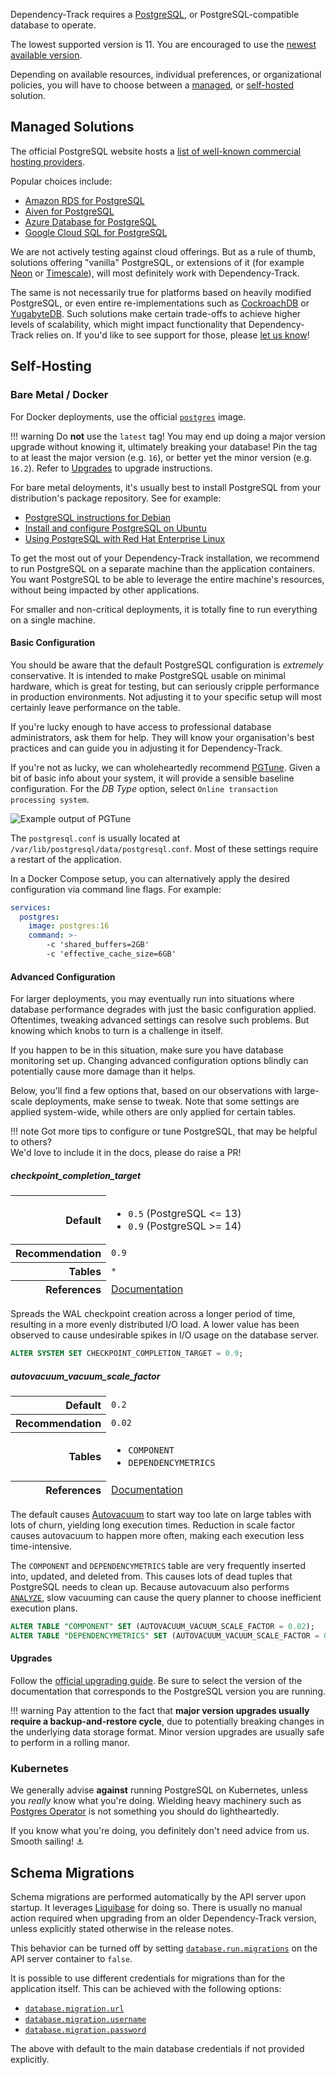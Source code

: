 Dependency-Track requires a [PostgreSQL], or PostgreSQL-compatible database to operate.

The lowest supported version is 11. You are encouraged to use the [newest available version].

Depending on available resources, individual preferences, or organizational policies,
you will have to choose between a [managed](#managed-solutions), or [self-hosted](#self-hosting) solution.

## Managed Solutions

The official PostgreSQL website hosts a [list of well-known commercial hosting providers].

Popular choices include:

* [Amazon RDS for PostgreSQL](https://aws.amazon.com/rds/postgresql/)
* [Aiven for PostgreSQL](https://aiven.io/postgresql)
* [Azure Database for PostgreSQL](https://azure.microsoft.com/en-us/products/postgresql/)
* [Google Cloud SQL for PostgreSQL](https://cloud.google.com/sql/docs/postgres/)

We are not actively testing against cloud offerings. But as a rule of thumb, solutions offering "vanilla" PostgreSQL, 
or extensions of it (for example [Neon] or [Timescale]), will most definitely work with Dependency-Track.

The same is not necessarily true for platforms based on heavily modified PostgreSQL, or even entire re-implementations
such as [CockroachDB] or [YugabyteDB]. Such solutions make certain trade-offs to achieve higher levels of scalability,
which might impact functionality that Dependency-Track relies on. If you'd like to see support for those, please [let us know]!

## Self-Hosting

### Bare Metal / Docker

For Docker deployments, use the official [`postgres`](https://hub.docker.com/_/postgres) image.

!!! warning
    Do **not** use the `latest` tag! You may end up doing a major version upgrade without knowing it,
    ultimately breaking your database! Pin the tag to at least the major version (e.g. `16`), or better
    yet the minor version (e.g. `16.2`). Refer to [Upgrades](#upgrades) to upgrade instructions.

For bare metal deloyments, it's usually best to install PostgreSQL from your distribution's package repository.
See for example:

* [PostgreSQL instructions for Debian](https://wiki.debian.org/PostgreSql)
* [Install and configure PostgreSQL on Ubuntu](https://ubuntu.com/server/docs/databases-postgresql)
* [Using PostgreSQL with Red Hat Enterprise Linux](https://access.redhat.com/documentation/en-us/red_hat_enterprise_linux/9/html/configuring_and_using_database_servers/using-postgresql_configuring-and-using-database-servers)

To get the most out of your Dependency-Track installation, we recommend to run PostgreSQL on a separate machine
than the application containers. You want PostgreSQL to be able to leverage the entire machine's resources,
without being impacted by other applications.

For smaller and non-critical deployments, it is totally fine to run everything on a single machine.

#### Basic Configuration

You should be aware that the default PostgreSQL configuration is *extremely* conservative.
It is intended to make PostgreSQL usable on minimal hardware, which is great for testing,
but can seriously cripple performance in production environments.
Not adjusting it to your specific setup will most certainly leave performance on the table.

If you're lucky enough to have access to professional database administrators, ask them for help.
They will know your organisation's best practices and can guide you in adjusting it for Dependency-Track.

If you're not as lucky, we can wholeheartedly recommend [PGTune]. Given a bit of basic info about your system,
it will provide a sensible baseline configuration. For the *DB Type* option, select `Online transaction processing system`.

![Example output of PGTune](../images/operations_database_pgtune.png)

The `postgresql.conf` is usually located at `/var/lib/postgresql/data/postgresql.conf`.
Most of these settings require a restart of the application.

In a Docker Compose setup, you can alternatively apply the desired configuration via command line flags.
For example:

```yaml
services:
  postgres:
    image: postgres:16
    command: >-
        -c 'shared_buffers=2GB'
        -c 'effective_cache_size=6GB'
```

#### Advanced Configuration

For larger deployments, you may eventually run into situations where database performance degrades
with just the basic configuration applied. Oftentimes, tweaking advanced settings can resolve
such problems. But knowing which knobs to turn is a challenge in itself.

If you happen to be in this situation, make sure you have database monitoring set up.
Changing advanced configuration options blindly can potentially cause more damage than it helps.

Below, you'll find a few options that, based on our observations with large-scale deployments,
make sense to tweak. Note that some settings are applied system-wide, while others are only
applied for certain tables.

!!! note
    Got more tips to configure or tune PostgreSQL, that may be helpful to others?  
    We'd love to include it in the docs, please do raise a PR!

##### checkpoint_completion_target

<table>
  <tbody style="border: 0">
    <tr>
      <th style="text-align: right">Default</th>
      <td style="border-width: 0">
        <ul>
          <li><code>0.5</code> (PostgreSQL <= 13)</li>
          <li><code>0.9</code> (PostgreSQL >= 14)</li>
        </ul>
      </td>
    </tr>
    <tr>
      <th style="text-align: right">Recommendation</th>
      <td style="border-width: 0"><code>0.9</code></td>
    </tr>
    <tr>
      <th style="text-align: right">Tables</th>
      <td style="border-width: 0"><code>*</code></td>
    </tr>
    <tr>
      <th style="text-align: right">References</th>
      <td style="border-width: 0"><a href="https://www.postgresql.org/docs/current/runtime-config-wal.html#GUC-CHECKPOINT-COMPLETION-TARGET">Documentation</a></td>
    </tr>
  </tbody>
</table>

Spreads the WAL checkpoint creation across a longer period of time,
resulting in a more evenly distributed I/O load. A lower value has been observed
to cause undesirable spikes in I/O usage on the database server.

```sql
ALTER SYSTEM SET CHECKPOINT_COMPLETION_TARGET = 0.9;
```

##### autovacuum_vacuum_scale_factor

<table>
  <tbody style="border: 0">
    <tr>
      <th style="text-align: right">Default</th>
      <td style="border-width: 0"><code>0.2</code></td>
    </tr>
    <tr>
      <th style="text-align: right">Recommendation</th>
      <td style="border-width: 0"><code>0.02</code></td>
    </tr>
    <tr>
      <th style="text-align: right">Tables</th>
      <td style="border-width: 0">
        <ul>
          <li><code>COMPONENT</code></li>
          <li><code>DEPENDENCYMETRICS</code></li>
        </ul>
      </td>
    </tr>
    <tr>
      <th style="text-align: right">References</th>
      <td style="border-width: 0"><a href="https://www.postgresql.org/docs/current/runtime-config-autovacuum.html#GUC-AUTOVACUUM-VACUUM-SCALE-FACTOR">Documentation</a></td>
    </tr>
  </tbody>
</table>

The default causes [Autovacuum] to start way too late on large tables with lots of churn,
yielding long execution times. Reduction in scale factor causes autovacuum to happen more often,
making each execution less time-intensive.

The `COMPONENT` and `DEPENDENCYMETRICS` table are very frequently inserted into, updated, and deleted from.
This causes lots of dead tuples that PostgreSQL needs to clean up. Because autovacuum also performs
[`ANALYZE`](https://www.postgresql.org/docs/current/sql-analyze.html), slow vacuuming can cause the
query planner to choose inefficient execution plans.

```sql
ALTER TABLE "COMPONENT" SET (AUTOVACUUM_VACUUM_SCALE_FACTOR = 0.02);
ALTER TABLE "DEPENDENCYMETRICS" SET (AUTOVACUUM_VACUUM_SCALE_FACTOR = 0.02);
```

#### Upgrades

Follow the [official upgrading guide]. Be sure to select the version of the documentation that corresponds to the
PostgreSQL version you are running.

!!! warning
    Pay attention to the fact that **major version upgrades usually require a backup-and-restore cycle**, due to potentially
    breaking changes in the underlying data storage format. Minor version upgrades are usually safe to perform in a
    rolling manor.

### Kubernetes

We generally advise **against** running PostgreSQL on Kubernetes, unless you *really* know what you're doing.
Wielding heavy machinery such as [Postgres Operator] is not something you should do lightheartedly.

If you know what you're doing, you definitely don't need advice from us. Smooth sailing! ⚓️

## Schema Migrations

Schema migrations are performed automatically by the API server upon startup. It leverages [Liquibase] for doing so.
There is usually no manual action required when upgrading from an older Dependency-Track version, unless explicitly
stated otherwise in the release notes.

This behavior can be turned off by setting [`database.run.migrations`](../reference/configuration/api-server.md#databaserunmigrations) 
on the API server container to `false`.

It is possible to use different credentials for migrations than for the application itself.
This can be achieved with the following options:

* [`database.migration.url`](../reference/configuration/api-server.md#databasemigrationurl)
* [`database.migration.username`](../reference/configuration/api-server.md#databasemigrationusername)
* [`database.migration.password`](../reference/configuration/api-server.md#databasemigrationpassword)

The above with default to the main database credentials if not provided explicitly.

[CockroachDB]: https://www.cockroachlabs.com/
[Liquibase]: https://www.liquibase.com/
[Neon]: https://neon.tech/
[PGTune]: https://pgtune.leopard.in.ua/
[PostgreSQL]: https://www.postgresql.org/
[Postgres Operator]: https://github.com/zalando/postgres-operator
[Timescale]: https://www.timescale.com/
[YugabyteDB]: https://www.yugabyte.com/
[let us know]: https://github.com/DependencyTrack/hyades/issues/new?assignees=&labels=enhancement&projects=&template=enhancement-request.yml
[list of well-known commercial hosting providers]: https://www.postgresql.org/support/professional_hosting/
[newest available version]: https://www.postgresql.org/support/versioning/
[official upgrading guide]: https://www.postgresql.org/docs/current/upgrading.html
[Autovacuum]: https://www.postgresql.org/docs/current/routine-vacuuming.html